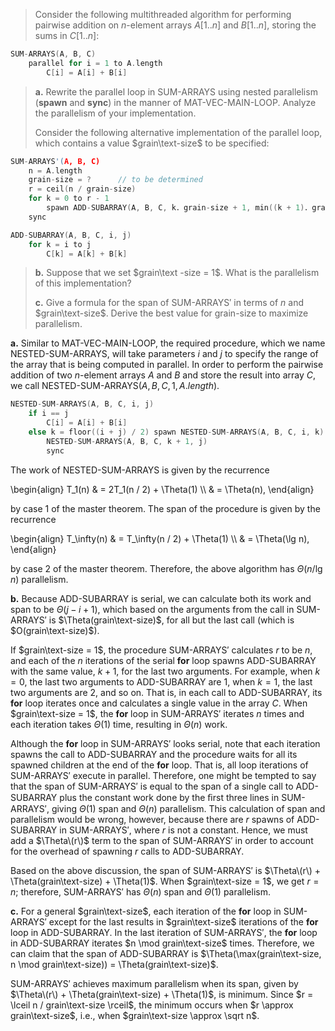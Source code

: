 
> Consider the following multithreaded algorithm for performing pairwise addition on $n$-element arrays $A[1..n]$ and $B[1..n]$, storing the sums in $C[1..n]$:
>
```cpp
SUM-ARRAYS(A, B, C)
    parallel for i = 1 to A.length
        C[i] = A[i] + B[i]
```
>
> **a.** Rewrite the parallel loop in $\text{SUM-ARRAYS}$ using nested parallelism (**spawn** and **sync**) in the manner of $\text{MAT-VEC-MAIN-LOOP}$. Analyze the parallelism of your implementation.
>
> Consider the following alternative implementation of the parallel loop, which contains a value $grain\text-size$ to be specified:
>
``` cpp
SUM-ARRAYS'(A, B, C)
    n = A.length
    grain-size = ?      // to be determined
    r = ceil(n / grain-size)
    for k = 0 to r - 1
        spawn ADD-SUBARRAY(A, B, C, k．grain-size + 1, min((k + 1)．grain-size, n))
    sync
```
>
```cpp
ADD-SUBARRAY(A, B, C, i, j)
    for k = i to j
        C[k] = A[k] + B[k]
```
>
> **b.** Suppose that we set $grain\text -size = 1$. What is the parallelism of this implementation?
>
> **c.** Give a formula for the span of $\text{SUM-ARRAYS}'$ in terms of $n$ and $grain\text-size$. Derive the best value for grain-size to maximize parallelism.

**a.** Similar to $\text{MAT-VEC-MAIN-LOOP}$, the required procedure, which we name $\text{NESTED-SUM-ARRAYS}$, will take parameters $i$ and $j$ to specify the range of the array that is being computed in parallel. In order to perform the pairwise addition of two $n$-element arrays $A$ and $B$ and store the result into array $C$, we call $\text{NESTED-SUM-ARRAYS}(A, B, C, 1, A.length)$.

```cpp
NESTED-SUM-ARRAYS(A, B, C, i, j)
    if i == j
        C[i] = A[i] + B[i]
    else k = floor((i + j) / 2) spawn NESTED-SUM-ARRAYS(A, B, C, i, k)
        NESTED-SUM-ARRAYS(A, B, C, k + 1, j)
        sync
```

The work of $\text{NESTED-SUM-ARRAYS}$ is given by the recurrence

\begin{align}
T_1(n) & = 2T_1(n / 2) + \Theta(1) \\\\
       & = \Theta(n),
\end{align}

by case 1 of the master theorem. The span of the procedure is given by the recurrence

\begin{align}
T_\infty(n) & = T_\infty(n / 2) + \Theta(1) \\\\
            & = \Theta(\lg n),
\end{align}

by case 2 of the master theorem. Therefore, the above algorithm has $\Theta(n / \lg n)$ parallelism.

**b.** Because $\text{ADD-SUBARRAY}$ is serial, we can calculate both its work and span to be $\Theta(j - i + 1)$, which based on the arguments from the call in $\text{SUM-ARRAYS}'$ is $\Theta(grain\text-size)$, for all but the last call (which is $O(grain\text-size)$).

If $grain\text-size = 1$, the procedure $\text{SUM-ARRAYS}'$ calculates $r$ to be $n$, and each of the $n$ iterations of the serial **for** loop spawns $\text{ADD-SUBARRAY}$ with the same value, $k + 1$, for the last two arguments. For example, when $k = 0$, the last two arguments to $\text{ADD-SUBARRAY}$ are $1$, when $k = 1$, the last two arguments are $2$, and so on. That is, in each call to $\text{ADD-SUBARRAY}$, its **for** loop iterates once and calculates a single value in the array $C$. When $grain\text-size = 1$, the **for** loop in $\text{SUM-ARRAYS}'$ iterates $n$ times and each iteration takes $\Theta(1)$ time, resulting in $\Theta(n)$ work.

Although the **for** loop in $\text{SUM-ARRAYS}'$ looks serial, note that each iteration spawns the call to $\text{ADD-SUBARRAY}$ and the procedure waits for all its spawned children at the end of the **for** loop. That is, all loop iterations of $\text{SUM-ARRAYS}'$ execute in parallel. Therefore, one might be tempted to say that the span of $\text{SUM-ARRAYS}'$ is equal to the span of a single call to $\text{ADD-SUBARRAY}$ plus the constant work done by the ﬁrst three lines in $\text{SUM-ARRAYS}'$, giving $\Theta(1)$ span and $\Theta(n)$ parallelism. This calculation of span and parallelism would be wrong, however, because there are $r$ spawns of $\text{ADD-SUBARRAY}$ in $\text{SUM-ARRAYS}'$, where $r$ is not a constant. Hence, we must add a $\Theta\(r\)$ term to the span of $\text{SUM-ARRAYS}'$ in order to account for the overhead of spawning $r$ calls to $\text{ADD-SUBARRAY}$.

Based on the above discussion, the span of $\text{SUM-ARRAYS}'$ is $\Theta\(r\) + \Theta(grain\text-size) + \Theta(1)$. When $grain\text-size = 1$, we get $r = n$; therefore, $\text{SUM-ARRAYS}'$ has $\Theta(n)$ span and $\Theta(1)$ parallelism.

**c.** For a general $grain\text-size$, each iteration of the **for** loop in $\text{SUM-ARRAYS}'$ except for the last results in $grain\text-size$ iterations of the **for** loop in $\text{ADD-SUBARRAY}$. In the last iteration of $\text{SUM-ARRAYS}'$, the **for** loop in $\text{ADD-SUBARRAY}$ iterates $n \mod grain\text-size$ times. Therefore, we can claim that the span of $\text{ADD-SUBARRAY}$ is $\Theta(\max(grain\text-size, n \mod grain\text-size)) = \Theta(grain\text-size)$.

$\text{SUM-ARRAYS}'$ achieves maximum parallelism when its span, given by $\Theta\(r\) + \Theta(grain\text-size) + \Theta(1)$, is minimum. Since $r = \lceil n / grain\text-size \rceil$, the minimum occurs when $r \approx grain\text-size$, i.e., when $grain\text-size \approx \sqrt n$.